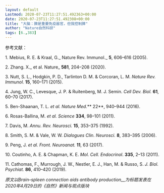 ```yaml
---
layout: default
Lastmod: 2020-07-23T11:27:51.492363+00:00
date: 2020-07-23T11:27:51.492308+00:00
title: "大脑：脾是重要免疫器官，但我控制脾"
author: "Nature自然科研"
tags: [6.,383]
---
```


参考文献：

1. Mebius, R. E. & Kraal, G._ Nature Rev. Immunol._ **5**, 606–616 (2005).

2. Zhang. X._ et al. Nature_ **581**, 204–208 (2020).

3. Nutt, S. L., Hodgkin, P. D., Tarlinton D. M. & Corcoran, L. M. _Nature Rev. Immunol._ **15**, 160–171 (2015).

4. Jung, W. C., Levesque, J. P. & Ruitenberg, M. J. Semin. _Cell Dev. Biol._ **61**, 60–70 (2017).

5. Ben-Shaanan, T. L. _et al. Nature Med_.** 22**, 940–944 (2016).

6. Rosas-Ballina, M. _et al. Science_ **334**, 98–101 (2011).

7. Davis, M. _Annu. Rev. Neurosci._ **15**, 353–375 (1992).

8. Smith, S. M. & Vale, W. W. _Dialogues Clin. Neurosci._ **8**, 383–395 (2006).

9. Peng, J. _et al. Front. Neuroanat._ **11**, 63 (2017).

10. Coutinho, A. E. & Chapman, K. E. _Mol. Cell. Endocrinol_. **335**, 2–13 (2011).

11. Cathomas, F., Murrough, J. W., Nestler, E. J., Han, M. & Russo, S. _J. Biol. Psychiat._ **86**, 410–420 (2019).

_原文以Brain–spleen connection aids antibody production__为标题发表在2020年4月29日的《自然》新闻与观点版块_

